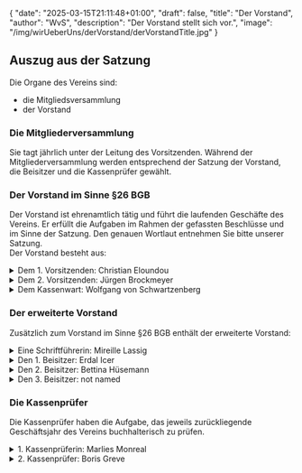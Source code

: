 {
    "date": "2025-03-15T21:11:48+01:00",
    "draft": false,
    "title": "Der Vorstand",
    "author": "WvS",
    "description": "Der Vorstand stellt sich vor.",
    "image": "/img/wirUeberUns/derVorstand/derVorstandTitle.jpg"
}
## Auszug aus der Satzung
Die Organe des Vereins sind:
- die Mitgliedsversammlung
- der Vorstand
### Die Mitgliederversammlung
Sie tagt jährlich unter der Leitung des Vorsitzenden. Während der Mitgliederversammlung werden entsprechend der Satzung der Vorstand, die Beisitzer und die Kassenprüfer gewählt.
### Der Vorstand im Sinne §26 BGB
Der Vorstand ist ehrenamtlich tätig und führt die laufenden Geschäfte des Vereins. Er erfüllt die Aufgaben im Rahmen der gefassten Beschlüsse und im Sinne der Satzung. Den genauen Wortlaut entnehmen Sie bitte unserer Satzung.  
Der Vorstand besteht aus: 
<details>
    <summary class="combobox-summary">Dem 1. Vorsitzenden: Christian Eloundou</summary>
    <div class="combobox-details">
      <img class="img-smallest-in-text" src="/img/derVerein/Organisation/Christian.png#imagemd" alt="Christian" />
      Mein Name ist Christian Eloundou. Ich bin 43 Jahre alt und komme aus Kamerun.  
      Ich bin Drucker und Kampsportlehrer von Beruf. Seit 2003 Jahren lebe ich in Deutschland, in Kempen am Niederrhein.  
      <br>
      Ich hatte eine sehr schwere Kindheit und mein bisheriges Leben war nicht einfach. Ich habe viele Rückschläge erlebt und glücklicherweise habe ich immer wieder gute Menschen auf mein Weg getroffen, die mich unterstützt und mir geholfen haben, nicht aufzugeben. Ich habe mir immer gewünscht eines Tages etwas von dem Gutem, dass mir wiederfahren ist, zurück zu geben.  
      <br>
      Heute ist mein Alltag neben meiner Familie und meiner Arbeit sehr geprägt von ehrenamtlichen Tätigkeiten. Ich habe mit vielen Menschen, insbesonderen Kindern und Jugendlichen zu tun. Hier sehe ich es als meine Aufgabe, nicht nur Trainer zu sein, sondern mit ihnen meine Erfahrungen zu teilen, sie zu motivieren, ihre Ziele nie aus den Augen zu verlieren, im Leben stark zu bleiben und Wert zu schätzen, was sie in Deutschland haben. Ich bin selber Vater und bin dankbar, dass meine Kinder glücklich und in Sicherheit aufwachsen.  
      Viele unschuldige Kinder und Jugendliche auf dieser Welt, so auch in meinem Herkunftsland,  müssen unter den schlimmsten Bedingungen leben. Sie werden jeden Tag mit der Realität ihres Alltages konfrontriert: Kein Zugang zu sauberem Trinkwasser, fast nichts zu essen, keine medizinische Versorgung und Schulbildung. Dann gibt es Kinder, die überhaupt kein Dach über dem Kopf haben. Sie riskieren täglich ihr Leben, um überhaupt eine Zukunft zu haben.  
      <br>
      Mein großer Herzenswunsch ist es, diesen Kindern und Jugendlichen in Mbouda (Kamerun) zu helfen. Und irgendwann ein Haus zu bauen für Waisenkinder und Jugendliche, die das Leben führen müssen, aus dem ich entflohen bin. Diese Aufabe kann ich nicht alleine bewältigen. Ich hoffe das es uns gelingt, noch viele Menschen dazu zu ermutigen, das „Haus der Sonne“ zu unterstützen um diesen Kinder bereits in ihrer Heimat zu helfen, und ihnen so eine Chance vor Ort zu geben.
    </div>
</details>
<details>
    <summary class="combobox-summary">Dem 2. Vorsitzenden: Jürgen Brockmeyer</summary>
    <div class="combobox-details">
      <img class="img-smallest-in-text" src="/img/derVerein/Organisation/Jürgen.png#imagemd" alt="Jürgen" />
      Mein Name ist Jürgen Brockmeyer, geboren 1962.  
      <br>
      Beruflich bin ich als sogenannter Interims-Manager tätig. Seit einigen Jahren konzentrieren sich meine Tätigkeiten auf Kempen und Berlin als geschäftsführender Vorstandsvorsitzender zweier Stiftungen. Die Aufgabenfelder liegen in den vielfältigen Bereichen der sozialen Arbeit mit und für Menschen. Es ist mein grundsätzlicher Ansatz, dass wir soziale Arbeit so gestalten müssen, dass „Betroffene“ zu "Beteiligten" werden.  
      <br>
      Neben der Mitarbeit im Haus der Sonne liegen mir die Themen Wohnungslosigkeit und Tierschutz am Herzen.
      <br>
      Ich unterstütze den Verein als Mitglied seit Anfang 2019 und freue mich, dass der Verein bis heute sehr viel erreicht hat. Die Jahre 2020 und 2021 waren nicht einfach für uns alle, das Jahr 2022 stellt uns vor weitere Herausforderungen. Ich bin mir sicher, dass wir auch mit diesen Krisen lösungsorientiert umgehen werden, wir haben dazu vielfältige Möglichkeiten in unserem Land. Diese vielfältigen Möglichkeiten haben unsere Patenkinder mit ihrem sozialen Umfeld noch nicht, daher müssen wir unsere Zusammenarbeit mit Mbouda weiter ausbauen. Jede und jeder von uns kann dazu beitragen, wenn wir einen kleinen Teil dessen, was wir für uns erreicht haben, dazu nutzen, die Rahmenbedingungen vor Ort in Mbouda zu verbessern. Nur so besteht die Chance, dass unsere Patenkinder ihre Zukunft in ihrer Heimat selber gestalten können.
    </div>
</details>
<details>
    <summary class="combobox-summary">Dem Kassenwart: Wolfgang von Schwartzenberg</summary>
    <div class="combobox-details">
      <img class="img-smallest-in-text" src="/img/derVerein/Organisation/Wolfgang.png#imagemd" alt="Wolfgang" />
      Mein Name ist Wolfgang von Schwartzenberg. Ich wurde am 28. Mai 1972 in Belgien geboren. Nach meinem Abitur studierte ich Elektrotechnik in Aachen, lebe und arbeite nun seit ca. 20 Jahren in Deutschland. Die Jahre 2004 und 2005 verbrachte ich zusammen mit meiner Familie in Schweden.  
      <br>
      In meiner Freizeit betreibe ich Taekwondo. Dort lernte ich Christian, meinen Trainer, kennen.
      Es wird oft über Hungersnöte und über Kriege aus Afrika berichtet. Ich möchte gerne helfen.
      <br>
      Ich bin der Meinung: Das größte Geschenk und die beste Hilfe, die man Menschen geben kann, ist Bildung. Dieser Verein steht genau dafür!
    </div>
</details>

### Der erweiterte Vorstand
Zusätzlich zum Vorstand im Sinne §26 BGB enthält der erweiterte Vorstand:
<details>
    <summary class="combobox-summary">Eine Schriftführerin: Mireille Lassig</summary>
    <div class="combobox-details">
      <img class="img-smallest-in-text" src="/img/derVerein/Organisation/Mireille.png#imagemd" alt="Mireille" />
      Mein Name ist Mireille Lassig, ich bin 49 Jahre alt und Mutter zwei erwachsener Kinder. Ich lebe in einer Partnerschaft inmitten von Kempen.
      <br>
      Beruflich tätig bin ich im St. Peter-Stift, eines von zwei Senioreneinrichtungen, welche der Stiftung "Hospital zum Hl. Geist" Kempen angehören. Mein Aufgabengebiet bezieht sich u. a. auf die Vermietung unserer seniorengerechten Appartements und die damit verbundene Öffentlichkeitsarbeit. Ich fungiere als Ansprechpartnerin für die Senioren vor Ort und bin mit der Planung sozial-kultureller Aktivitäten innerhalb des Hauses betraut. Parallel dazu plane ich die internen Ausstellungen von Künstlern für beide Häuser sowie unsere Live-Sonntage.
      <br>
      Mein Interesse gilt Kunst, Architektur, im besonderen der Bauhausarchitektur. Ich liebe klassische Musik, lese und schreibe gern, treibe Sport und engagiere mich im “Haus der Sonne”. Warum? Weil ich gar nicht anders kann, seitdem ich von dessen Geschichte erfuhr und die Identität der Kinder des Vereins Gesicht und Stimme bekamen. 
    </div>
</details>
<details>
    <summary class="combobox-summary">Den 1. Beisitzer: Erdal Icer</summary>
    <div class="combobox-details">
      <img class="img-smallest-in-text" src="/img/derVerein/Organisation/Erdal.png#imagemd" alt="Erdal" />
      Ich bin Erdal Icer aus Kempen. Als Betriebswirt und Berufspädagoge bin ich als Schulleiter tätig.
      <br>
      Mit Christian Eloundou bin ich langjährig befreundet. Nicht nur vor dem Hintergrund habe ich mich ohne zu zögern bereit erklärt, ihn bei der Verwirklichung seines Herzenswunsches zu unterstützen. 
      <br>
      Denn ich bin davon überzeugt, dass der Weg zur wirtschaftlichen Unabhängigkeit und der Selbstverwirklichung nur über die Bildung gehen kann. Deshalb unterstütze ich seit Jahren, gemeinsam mit gemeinnützigen Einrichtungen und bei jeder Gelegenheit, die berufliche Entwicklung junger Menschen. Auch die Kinder in Kamerun sollen ihre Chance auf Bildung erhalten. Dafür schaffen wir gemeinsam die Rahmenbedingungen.
    </div>
</details>
<details>
    <summary class="combobox-summary">Den 2. Beisitzer: Bettina Hüsemann</summary>
    <div class="combobox-details">
    </div>
</details>
<details>
    <summary class="combobox-summary">Den 3. Beisitzer: not named</summary>
    <div class="combobox-details">
    </div>
</details>

### Die Kassenprüfer
Die Kassenprüfer haben die Aufgabe, das jeweils zurückliegende Geschäftsjahr des Vereins buchhalterisch zu prüfen.
<details>
    <summary class="combobox-summary">1. Kassenprüferin: Marlies Monreal</summary>
    <div class="combobox-details">
    </div>
</details>
<details>
    <summary class="combobox-summary">2. Kassenprüfer: Boris Greve</summary>
    <div class="combobox-details">
    </div>
</details>
 
